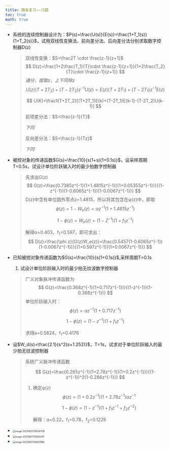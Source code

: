 ```yaml
---
title: 期末复习——习题
toc: true
math: true
---
```


- 系统的连续控制器设计为：$P(s)=\frac{U(s)}{E(s)}=\frac{1+T_1(s)}{1+T_2(s)}$，试用双线性变换法、前向差分法、后向差分法分别求取数字控制器D(z)

  > 双线性变换：$S=\frac2T \cdot \frac{z-1}{z+1}$
  > $$
  > D(z)=\frac{1+2\frac{T_1}{T}\cdot \frac{z-1}{z+1}}{1+2\frac{T_2}{T}\cdot \frac{z-1}{z+1}}
  > $$
  > *通分，提取z，上下同除z*
  > $$
  > U(z)(T+2T_2)+(T-2T_2)z^{-1}U(z)=E(z)(T+2T_1)+(T-2T_1)z^{-1}E(z)
  > $$
  >
  > $$
  > U(K)=\frac1{T+2T_2}[(T+2T_1)E(k)+(T-2T_1)E(k-1)-(T-2T_2)U(k-1)]
  > $$
  >
  > 前项差分法：$S=\frac{z-1}{T}$
  >
  > *下同*
  >
  > 反向差分法：$S=\frac{z-1}{Tz}$
  >
  > *下同*

- 被控对象的传递函数$G(s)=\frac{10}{s(1+s)(1+0.1s)}$，设采样周期T=0.5s，试设计单位阶跃输入时的最少拍数字控制器

  > 先求出G(z)
  > $$
  > G(z)=\frac{0.7385z^{-1}(1+1.4815z^{-1})(1+0.05355z^{-1})}{(1-z^{-1})(1-0.6065z^{-1})(1-0.0067z^{-1})}
  > $$
  > D(z)中含有单位圆外零点z=1.4815，所以将其包含在φ(z)中，即取
  > $$
  > \phi (z)=1-W_e(z)=\alpha z^{-1}(1+1.4815z^{-1})
  > $$
  >
  > $$
  > 1-\phi (z)=W_e(z)=(1-Z^{-1})(1+f_1z^{-1})
  > $$
  >
  > 解得α=0.403，f<sub>1</sub>=0.597，即可求出：
  > $$
  > D(z)=\frac{\phi z}{G(z)W_e(z)}=\frac{0.5457(1-0.6065z^{-1})(1-0.0067z^{-1})}{(1+0.597z^{-1})(1+0.0067z^{-1})}
  > $$

- 已知被控对象传递函数为$G(s)=\frac{10}{s(1+0.1s)}$,采样周期T=0.1s

  1. 试设计单位阶跃输入时的最少拍无纹波数字控制器

  > 广义对象脉冲传递函数为
  > $$
  > G(z)=\frac{0.368z^{-1}(1+0.717z^{-1})}{(1-z^{-1})(1-0.368z^{-1})}
  > $$
  > 单位阶跃输入时：
  > $$
  > \phi(z)=\alpha z^{-1}(1+0.717z^{-1})
  > $$
  >
  > $$
  > 1-\phi(z)=(1-z^{-1})(1+f_1z^{-1})
  > $$
  >
  > 求得a=0.5824，f<sub>1</sub>=0.4176

- 设$W_d(s)=\frac{2.1}{s^2(s+1.252)}$，T=1s，试求对于单位阶跃输入的最少拍无纹波控制器

  > 系统广义脉冲传递函数
  >
  >
  > $$
  > G(z)=\frac{0.265z^{-1}(1+2.78z^{-1})(1+0.2z^{-1})}{(1-z^{-1})^2(1-0.286z^{-1})}
  > $$
  >
  > 1. 确定φ(z)
  >    $$
  >    \phi (z)=(1+0.2z^{-1})(1+2.78z^{-1})\alpha z^{-1}
  >    $$
  >
  >    $$
  >    1-\phi (z)=(1-z^{-1})(1+f_1z^{-1}+f_2z^{-2})
  >    $$
  >
  >    解得：α=0.22，f<sub>1</sub>=0.78，f<sub>2</sub>=0.1226
  
- <img src="http://222.65.137.121:9702/images/2021/06/21/20210621135634.png" alt="image-20210621135634708" style="zoom:50%;" />

- <img src="http://222.65.137.121:9702/images/2021/06/21/20210621135642.png" alt="image-20210621135642041" style="zoom:50%;" />

- <img src="http://222.65.137.121:9702/images/2021/06/21/20210621135647.png" alt="image-20210621135647860" style="zoom:50%;" />

